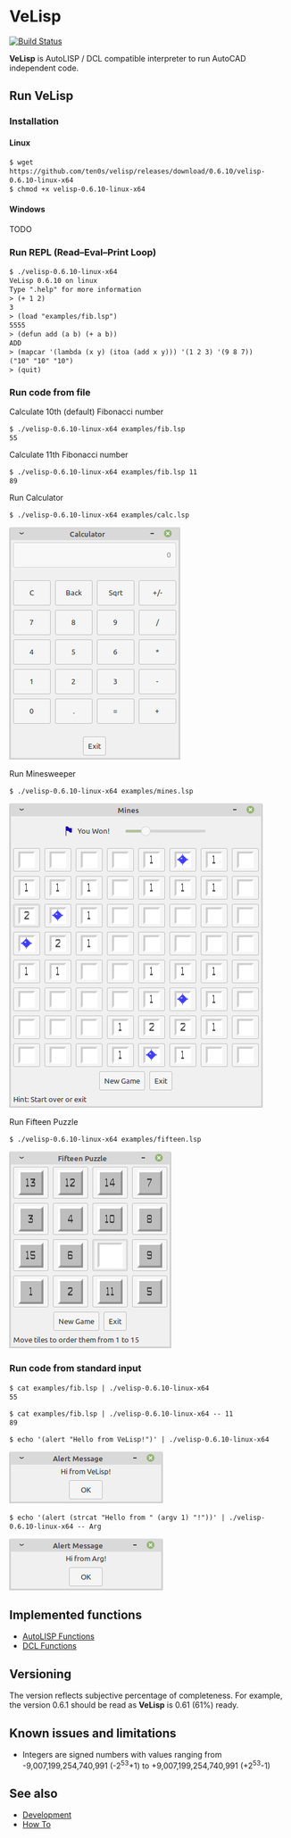 # VeLisp

[![Build Status](https://travis-ci.com/ten0s/velisp.svg?branch=master)](https://travis-ci.com/ten0s/velisp)

**VeLisp** is AutoLISP / DCL compatible interpreter to run AutoCAD independent code.

## Run **VeLisp**

### Installation

#### Linux

```
$ wget https://github.com/ten0s/velisp/releases/download/0.6.10/velisp-0.6.10-linux-x64
$ chmod +x velisp-0.6.10-linux-x64
```

#### Windows

TODO

### Run REPL (Read–Eval–Print Loop)

```
$ ./velisp-0.6.10-linux-x64
VeLisp 0.6.10 on linux
Type ".help" for more information
> (+ 1 2)
3
> (load "examples/fib.lsp")
5555
> (defun add (a b) (+ a b))
ADD
> (mapcar '(lambda (x y) (itoa (add x y))) '(1 2 3) '(9 8 7))
("10" "10" "10")
> (quit)
```

### Run code from file

Calculate 10th (default) Fibonacci number

```
$ ./velisp-0.6.10-linux-x64 examples/fib.lsp
55
```

Calculate 11th Fibonacci number

```
$ ./velisp-0.6.10-linux-x64 examples/fib.lsp 11
89
```

Run Calculator

```
$ ./velisp-0.6.10-linux-x64 examples/calc.lsp
```

![App Calc Image](/images/app-calc.png)

Run Minesweeper

```
$ ./velisp-0.6.10-linux-x64 examples/mines.lsp
```

![App Mines Image](/images/app-mines.png)

Run Fifteen Puzzle

```
$ ./velisp-0.6.10-linux-x64 examples/fifteen.lsp
```

![App Fifteen Image](/images/app-fifteen.png)

### Run code from standard input

```
$ cat examples/fib.lsp | ./velisp-0.6.10-linux-x64
55
```

```
$ cat examples/fib.lsp | ./velisp-0.6.10-linux-x64 -- 11
89
```

```
$ echo '(alert "Hello from VeLisp!")' | ./velisp-0.6.10-linux-x64
```

![Alert Hello From VeLisp Image](/images/alert-hello-velisp.png)

```
$ echo '(alert (strcat "Hello from " (argv 1) "!"))' | ./velisp-0.6.10-linux-x64 -- Arg
```

![Alert Hello From Arg Image](/images/alert-hello-arg.png)

## Implemented functions

* [AutoLISP Functions](/AutoLISP-Functions.md)
* [DCL Functions](DCL-Functions.md)

## Versioning

The version reflects subjective percentage of completeness.
For example, the version 0.6.1 should be read as **VeLisp** is 0.61 (61%) ready.

## Known issues and limitations

* Integers are signed numbers with values ranging from -9,007,199,254,740,991 (-2<sup>53</sup>+1) to +9,007,199,254,740,991 (+2<sup>53</sup>-1)

## See also

* [Development](/DEVEL.md)
* [How To](/HOWTO.md)
